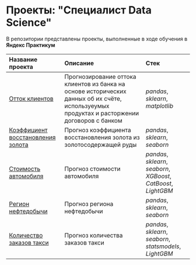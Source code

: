 # Проекты: "Специалист Data Science"
В репозитории представлены проекты, выполненные в ходе обучения в **Яндекс Практикум**

| Название проекта | Описание | Стек | 
| :---------------------- | :---------------------- | :---------------------- |
| [Отток клиентов](https://github.com/akrill-ds/yandex-practicum-projects/tree/main/Customer%20churn/) | Прогнозирование оттока клиентов из банка на основе исторических данных об их счёте, используеумых продуктах и расторжении договоров с банком | *pandas*, *sklearn*, *matplotlib* |
| [Коэффициент восстановления золота](https://github.com/akrill-ds/yandex-practicum-projects/tree/main/Gold%20recovery) | Прогноз коэффициента восстановления золота из золотосодержащей руды | *pandas*, *sklearn*, *seaborn* |
| [Стоимость автомобиля](https://github.com/akrill-ds/yandex-practicum-projects/tree/main/Car%20price/) | Прогноз стоимости автомобиля | *pandas*, *sklearn*, *seaborn*, *XGBoost*, *CatBoost*, *LightGBM* |
| [Регион нефтедобычи](https://github.com/akrill-ds/yandex-practicum-projects/tree/main/Well%20location) | Прогноз региона нефтедобычи | *pandas*, *sklearn*, *seaborn*|
| [Количество заказов такси](https://github.com/akrill-ds/yandex-practicum-projects/tree/main/Taxi%20orders) | Прогноз количества заказов такси | *pandas*, *sklearn*, *seaborn*, *statsmodels*, *LightGBM*|
